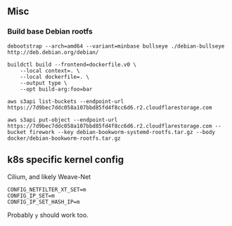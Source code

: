 ## Misc

### Build base Debian rootfs
```
debootstrap --arch=amd64 --variant=minbase bullseye ./debian-bullseye http://deb.debian.org/debian/
```

```
buildctl build --frontend=dockerfile.v0 \
    --local context=. \
    --local dockerfile=. \
    --output type \
    --opt build-arg:foo=bar
```

```
aws s3api list-buckets --endpoint-url https://7d9bec7ddc058a107bbd85fd4f8cc6d6.r2.cloudflarestorage.com
```

```
aws s3api put-object --endpoint-url https://7d9bec7ddc058a107bbd85fd4f8cc6d6.r2.cloudflarestorage.com --bucket firework --key debian-bookworm-systemd-rootfs.tar.gz --body docker/debian-bookworm-rootfs.tar.gz
```

## k8s specific kernel config

Cilium, and likely Weave-Net

```
CONFIG_NETFILTER_XT_SET=m
CONFIG_IP_SET=m
CONFIG_IP_SET_HASH_IP=m
```

Probably `y` should work too.

